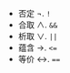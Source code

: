- 否定 $\lnot$. `!`
- 合取 $\land$. `&&`
- 析取 $\lor$. `||`
- 蕴含 $\to$. `<=`
- 等价 $\leftrightarrow$. `==`